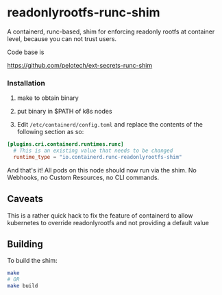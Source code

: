 # readonlyrootfs-runc-shim

A containerd, runc-based, shim for enforcing readonly rootfs at container
level, because you can not trust users.

Code base is

https://github.com/pelotech/ext-secrets-runc-shim

### Installation

1. make to obtain binary
2. put binary in $PATH of k8s nodes

3. Edit `/etc/containerd/config.toml` and replace the contents of the following section as so:

```toml
[plugins.cri.containerd.runtimes.runc]
  # This is an existing value that needs to be changed
  runtime_type = "io.containerd.runc-readonlyrootfs-shim"
```

And that's it! All pods on this node should now run via the shim. No Webhooks, no Custom Resources, no CLI commands.

## Caveats

This is a rather quick hack to fix the feature of containerd to allow
kubernetes to override readonlyrootfs and not providing a default value

## Building

To build the shim:

```sh
make
# OR
make build
```
